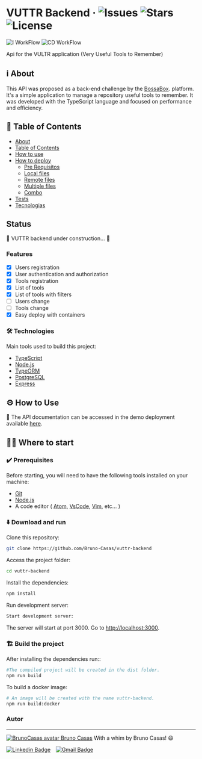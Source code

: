 # VUTTR Backend &middot; ![Issues](https://img.shields.io/github/issues/Bruno-Casas/vuttr-backend) ![Stars](https://img.shields.io/github/stars/Bruno-Casas/vuttr-backend) ![License](https://img.shields.io/github/license/Bruno-Casas/vuttr-backend)

![I WorkFlow](https://github.com/Bruno-Casas/vuttr-backend/workflows/CI%20WorkFlow/badge.svg) ![CD WorkFlow](https://github.com/Bruno-Casas/vuttr-backend/workflows/CD%20WorkFlow/badge.svg)

Api for the VULTR application (Very Useful Tools to Remember)

## :information_source: About

This API was proposed as a back-end challenge by the [BossaBox](https://bossabox.com/para-profissionais). platform. It's a simple application to manage a repository useful tools to remember. It was developed with the TypeScript language and focused on performance and efficiency.

## :bookmark_tabs: Table of Contents

- [About](#about)
- [Table of Contents](#table-of-Contents)
- [How to use](#how-to-use)
- [How to deploy](#how-to-deploy)
  - [Pre Requisitos](#pre-requisitos)
  - [Local files](#local-files)
  - [Remote files](#remote-files)
  - [Multiple files](#multiple-files)
  - [Combo](#combo)
- [Tests](#testes)
- [Tecnologias](#tecnologias)

## Status

:construction:  VUTTR backend under construction...  :construction:

### Features

- [x] Users registration
- [x] User authentication and authorization
- [x] Tools registration
- [x] List of tools
- [x] List of tools with filters
- [ ] Users change
- [ ] Tools change
- [x] Easy deploy with containers

### :hammer_and_wrench: Technologies

Main tools used to build this project:

- [TypeScript](https://www.typescriptlang.org/)
- [Node.js](https://nodejs.org/en/)
- [TypeORM](https://typeorm.io/#/)
- [PostgreSQL](https://www.postgresql.org/)
- [Express](https://expressjs.com)

## :gear: How to Use

:link: The API documentation can be accessed in the demo deployment available [here](https://vuttr-server-side.herokuapp.com/).

## :technologist: Where to start

### :heavy_check_mark: Prerequisites

Before starting, you will need to have the following tools installed on your machine:

- [Git](https://git-scm.com)
- [Node.js](https://nodejs.org/en/)
- A code editor ( [Atom](https://atom.io/), [VsCode](https://code.visualstudio.com/), [Vim](https://www.vim.org/), etc... )

### :arrow_down: Download and run

Clone this repository:

``` bash
git clone https://github.com/Bruno-Casas/vuttr-backend
```

Access the project folder:

``` bash
cd vuttr-backend
```

Install the dependencies:

``` bash
npm install
```

Run development server:

``` bash
Start development server:
```

The server will start at port 3000. Go to <http://localhost:3000>.

### :building_construction: Build the project

After installing the dependencies run::

``` bash
#The compiled project will be created in the dist folder.
npm run build
```

To build a docker image:

``` bash
# An image will be created with the name vuttr-backend.
npm run build:docker
```


### Autor

---

[![BrunoCasas avatar](https://avatars3.githubusercontent.com/u/32437831?s=100&u=552d37e03609b7a45acad5ce3c5c90cc74950df0&v=4)
Bruno Casas](https://github.com/Bruno-Casas)
With a whim by Bruno Casas! :smile:

[![Linkedin Badge](https://img.shields.io/badge/-Bruno_Casas-blue?logo=Linkedin&logoColor=white)](https://www.linkedin.com/in/brunocasas/)&emsp;[![Gmail Badge](https://img.shields.io/badge/-brunocasas04@gmail.com-red?logo=Gmail&logoColor=white)](mailto:brunocasas04@gmail.com)

